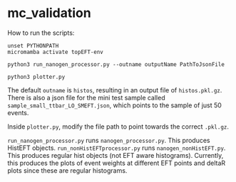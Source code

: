 # mc\_validation 

How to run the scripts: 

```
unset PYTHONPATH
micromamba activate topEFT-env

python3 run_nanogen_processor.py --outname outputName PathToJsonFile

python3 plotter.py
```

The default `outname` is `histos`, resulting in an output file of `histos.pkl.gz`. 
There is also a json file for the mini test sample called `sample_small_ttbar_LO_SMEFT.json`, which points to the sample of just 50 events. 

Inside `plotter.py`, modify the file path to point towards the correct `.pkl.gz`. 

`run_nanogen_processor.py` runs `nanogen_processor.py`. This produces HistEFT objects. 
`run_nonHistEFTprocessor.py` runs `nanogen_nonHistEFT.py`. This produces regular hist objects (not EFT aware histograms). Currently, this produces the plots of event weights at different EFT points and deltaR plots since these are regular histograms. 
